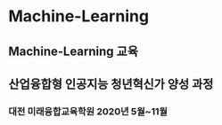 # Machine-Learning
## Machine-Learning 교육

## 산업융합형 인공지능 청년혁신가 양성 과정 

### 대전 미래융합교육학원 2020년 5월~11월
